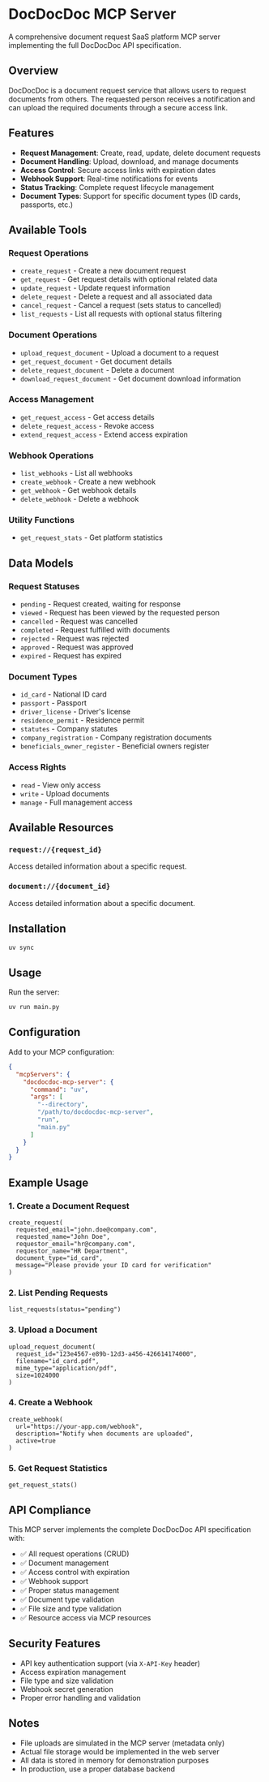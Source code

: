 # DocDocDoc MCP Server

A comprehensive document request SaaS platform MCP server implementing the full DocDocDoc API specification.

## Overview

DocDocDoc is a document request service that allows users to request documents from others. The requested person receives a notification and can upload the required documents through a secure access link.

## Features

- **Request Management**: Create, read, update, delete document requests
- **Document Handling**: Upload, download, and manage documents
- **Access Control**: Secure access links with expiration dates
- **Webhook Support**: Real-time notifications for events
- **Status Tracking**: Complete request lifecycle management
- **Document Types**: Support for specific document types (ID cards, passports, etc.)

## Available Tools

### Request Operations
- `create_request` - Create a new document request
- `get_request` - Get request details with optional related data
- `update_request` - Update request information
- `delete_request` - Delete a request and all associated data
- `cancel_request` - Cancel a request (sets status to cancelled)
- `list_requests` - List all requests with optional status filtering

### Document Operations
- `upload_request_document` - Upload a document to a request
- `get_request_document` - Get document details
- `delete_request_document` - Delete a document
- `download_request_document` - Get document download information

### Access Management
- `get_request_access` - Get access details
- `delete_request_access` - Revoke access
- `extend_request_access` - Extend access expiration

### Webhook Operations
- `list_webhooks` - List all webhooks
- `create_webhook` - Create a new webhook
- `get_webhook` - Get webhook details
- `delete_webhook` - Delete a webhook

### Utility Functions
- `get_request_stats` - Get platform statistics

## Data Models

### Request Statuses
- `pending` - Request created, waiting for response
- `viewed` - Request has been viewed by the requested person
- `cancelled` - Request was cancelled
- `completed` - Request fulfilled with documents
- `rejected` - Request was rejected
- `approved` - Request was approved
- `expired` - Request has expired

### Document Types
- `id_card` - National ID card
- `passport` - Passport
- `driver_license` - Driver's license
- `residence_permit` - Residence permit
- `statutes` - Company statutes
- `company_registration` - Company registration documents
- `beneficials_owner_register` - Beneficial owners register

### Access Rights
- `read` - View only access
- `write` - Upload documents
- `manage` - Full management access

## Available Resources

### `request://{request_id}`
Access detailed information about a specific request.

### `document://{document_id}`
Access detailed information about a specific document.

## Installation

```bash
uv sync
```

## Usage

Run the server:

```bash
uv run main.py
```

## Configuration

Add to your MCP configuration:

```json
{
  "mcpServers": {
    "docdocdoc-mcp-server": {
      "command": "uv",
      "args": [
        "--directory",
        "/path/to/docdocdoc-mcp-server",
        "run",
        "main.py"
      ]
    }
  }
}
```

## Example Usage

### 1. Create a Document Request

```
create_request(
  requested_email="john.doe@company.com",
  requested_name="John Doe",
  requestor_email="hr@company.com",
  requestor_name="HR Department",
  document_type="id_card",
  message="Please provide your ID card for verification"
)
```

### 2. List Pending Requests

```
list_requests(status="pending")
```

### 3. Upload a Document

```
upload_request_document(
  request_id="123e4567-e89b-12d3-a456-426614174000",
  filename="id_card.pdf",
  mime_type="application/pdf",
  size=1024000
)
```

### 4. Create a Webhook

```
create_webhook(
  url="https://your-app.com/webhook",
  description="Notify when documents are uploaded",
  active=true
)
```

### 5. Get Request Statistics

```
get_request_stats()
```

## API Compliance

This MCP server implements the complete DocDocDoc API specification with:

- ✅ All request operations (CRUD)
- ✅ Document management
- ✅ Access control with expiration
- ✅ Webhook support
- ✅ Proper status management
- ✅ Document type validation
- ✅ File size and type validation
- ✅ Resource access via MCP resources

## Security Features

- API key authentication support (via `X-API-Key` header)
- Access expiration management
- File type and size validation
- Webhook secret generation
- Proper error handling and validation

## Notes

- File uploads are simulated in the MCP server (metadata only)
- Actual file storage would be implemented in the web server
- All data is stored in memory for demonstration purposes
- In production, use a proper database backend
